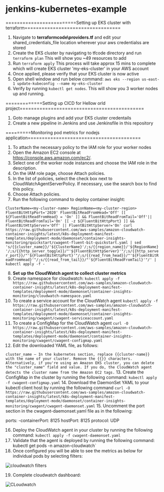 # jenkins-kubernetes-example
=========================Setting up EKS cluster with terraform==================================

1. Navigate to <b>terraformcode\providers.tf</b> and edit your shared_credentials_file location wherever your aws credentialss are stored
2. Create the EKS cluster by navigating to tfcode directory and run `terraform plan`
   This will show you ~49 resources to add
3. Run `terraform apply`
   This process will take approx 15 mins to complete which will create EKS cluster 'my-eks-cluster' in your AWS account
4. Once applied, please verify that your EKS cluster is now active
5. Open shell window and run below command:
   `aws eks --region us-east-1 update-kubeconfig --name my-eks-cluster`
6. Verify by running `kubectl get nodes`. This will show you 3 worker nodes up and running.

=============Setting up CICD for Hellow orld project============================================

1. Goto manage plugins and add your EKS cluster credentails
2. Create a new pipeline in Jenkins and use Jenkinsfile in this repository

=========Monitoring pod metrics for nodejs application========================================

1. To attach the necessary policy to the IAM role for your worker nodes
2. Open the Amazon EC2 console at https://console.aws.amazon.com/ec2/.
3. Select one of the worker node instances and choose the IAM role in the description.
4. On the IAM role page, choose Attach policies.
5. In the list of policies, select the check box next to CloudWatchAgentServerPolicy. If necessary, use the search box to find this policy.
6. Choose Attach policies.
7. Run the following command to deploy container insight:

`ClusterName=<my-cluster-name>
RegionName=<my-cluster-region>
FluentBitHttpPort='2020'
FluentBitReadFromHead='Off'
[[ ${FluentBitReadFromHead} = 'On' ]] && FluentBitReadFromTail='Off'|| FluentBitReadFromTail='On'
[[ -z ${FluentBitHttpPort} ]] && FluentBitHttpServer='Off' || FluentBitHttpServer='On'
curl https://raw.githubusercontent.com/aws-samples/amazon-cloudwatch-container-insights/latest/k8s-deployment-manifest-templates/deployment-mode/daemonset/container-insights-monitoring/quickstart/cwagent-fluent-bit-quickstart.yaml | sed 's/{{cluster_name}}/'${ClusterName}'/;s/{{region_name}}/'${RegionName}'/;s/{{http_server_toggle}}/"'${FluentBitHttpServer}'"/;s/{{http_server_port}}/"'${FluentBitHttpPort}'"/;s/{{read_from_head}}/"'${FluentBitReadFromHead}'"/;s/{{read_from_tail}}/"'${FluentBitReadFromTail}'"/' | kubectl apply -f - `

8. <b> Set up the CloudWatch agent to collect cluster metrics </b>
9. Create namespace for cloudwatch:
`kubectl apply -f https://raw.githubusercontent.com/aws-samples/amazon-cloudwatch-container-insights/latest/k8s-deployment-manifest-templates/deployment-mode/daemonset/container-insights-monitoring/cloudwatch-namespace.yaml`
10. To create a service account for the CloudWatch agent
`kubectl apply -f https://raw.githubusercontent.com/aws-samples/amazon-cloudwatch-container-insights/latest/k8s-deployment-manifest-templates/deployment-mode/daemonset/container-insights-monitoring/cwagent/cwagent-serviceaccount.yaml`
11. To create a ConfigMap for the CloudWatch agent
`curl -O https://raw.githubusercontent.com/aws-samples/amazon-cloudwatch-container-insights/latest/k8s-deployment-manifest-templates/deployment-mode/daemonset/container-insights-monitoring/cwagent/cwagent-configmap.yaml`
12. Edit the downloaded YAML file, as follows:

`cluster_name – In the kubernetes section, replace {{cluster-name}} with the name of your cluster. Remove the {{}} characters. Alternatively, if you're using an Amazon EKS cluster, you can delete the "cluster_name" field and value. If you do, the CloudWatch agent detects the cluster name from the Amazon EC2 tags.`
13. Create the ConfigMap in the cluster by running the following command: `kubectl apply -f cwagent-configmap.yaml`
14. Download the DaemonSet YAML to your kubectl client host by running the following command
`curl -O  https://raw.githubusercontent.com/aws-samples/amazon-cloudwatch-container-insights/latest/k8s-deployment-manifest-templates/deployment-mode/daemonset/container-insights-monitoring/cwagent/cwagent-daemonset.yaml`
15. Uncomment the port section in the cwagent-daemonset.yaml file as in the following:

ports:
  -containerPort: 8125
   hostPort: 8125
   protocol: UDP
    
16. Deploy the CloudWatch agent in your cluster by running the following command: `kubectl apply -f cwagent-daemonset.yaml`
17. Validate that the agent is deployed by running the following command: kubectl get pods -n amazon-cloudwatch`
18. Once configured you will be able to see the metrics as below for individual pods by selecting filters:

![cloudwatch filters](https://user-images.githubusercontent.com/45530974/138239708-830124a6-5ebc-49cf-b1f2-e4ca20466713.PNG)


19. Complete cloudwatch dashboard:

![CLoudwatch](https://user-images.githubusercontent.com/45530974/138239939-8a87a00f-dbee-4eb1-8661-7f54f27d51b4.PNG)






